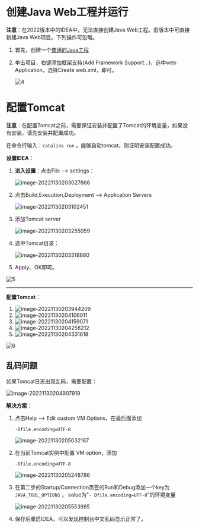 # 创建Java Web工程并运行

**注意**：在2022版本中的IDEA中，无法直接创建Java Web工程。旧版本中可直接新建Java Web项目。下列操作可忽略。

1. 首先，创建一个[普通的Java工程](create_java.md)

2. 单击项目，右键添加框架支持(Add Framework Support...)，选中web Application，选择Create web.xml，即可。

   ![4](https://cdn.jsdelivr.net/gh/letengzz/Two-C@main/img/Java/202211302009777.gif)

# 配置Tomcat

**注意**：在配置Tomcat之前，需要保证安装并配置了Tomcat的环境变量，如果没有安装，请先安装并配置成功。

在命令行输入：`catalina run` 。能够启动tomcat，则证明安装配置成功。

**设置IDEA**：

1. **进入设置**：点击File --> settings：

   ![image-20221130203027866](https://cdn.jsdelivr.net/gh/letengzz/Two-C@main/img/Java/202211302034708.png)

2. 点击Build,Execution,Deployment --> Application Servers

   ![image-20221130203102451](https://cdn.jsdelivr.net/gh/letengzz/Two-C@main/img/Java/202211302034253.png)

3. 添加Tomcat server

   ![image-20221130203255059](https://cdn.jsdelivr.net/gh/letengzz/Two-C@main/img/Java/202211302034854.png)

4. 选中Tomcat目录：

   ![image-20221130203318880](https://cdn.jsdelivr.net/gh/letengzz/Two-C@main/img/Java/202211302034394.png)

5. Apply、OK即可。

![5](https://cdn.jsdelivr.net/gh/letengzz/Two-C@main/img/Java/202211302034193.gif)

------

**配置Tomcat**：

1. ![image-20221130203944209](https://cdn.jsdelivr.net/gh/letengzz/Two-C@main/img/Java/202211302045625.png)
2. ![image-20221130204106011](https://cdn.jsdelivr.net/gh/letengzz/Two-C@main/img/Java/202211302045114.png)
3. ![image-20221130204159071](https://cdn.jsdelivr.net/gh/letengzz/Two-C@main/img/Java/202211302045719.png)
4. ![image-20221130204258212](https://cdn.jsdelivr.net/gh/letengzz/Two-C@main/img/Java/202211302045636.png)
5. ![image-20221130204331618](https://cdn.jsdelivr.net/gh/letengzz/Two-C@main/img/Java/202211302045011.png)

![6](https://cdn.jsdelivr.net/gh/letengzz/Two-C@main/img/Java/202211302044133.gif)

## 乱码问题

如果Tomcat日志出现乱码，需要配置： 

![image-20221130204907919](https://cdn.jsdelivr.net/gh/letengzz/Two-C@main/img/Java/202211302056751.png)

**解决方案**： 

1. 点击Help --> Edit custom VM Options，在最后面添加

   ```shell
   -Dfile.encoding=UTF-8
   ```

   ![image-20221130205032187](https://cdn.jsdelivr.net/gh/letengzz/Two-C@main/img/Java/202211302050793.png)

2. 在当前Tomcat实例中配置 VM option，添加 

   ```shell
   -Dfile.encoding=UTF-8
   ```

   ![image-20221130205248786](https://cdn.jsdelivr.net/gh/letengzz/Two-C@main/img/Java/202211302052039.png)

3. 在第二步的Startup/Connection页签的Run和Debug添加一个key为 `JAVA_TOOL_OPTIONS` ， value为"`- Dfile.encoding=UTF-8`"的环境变量 

   ![image-20221130205553985](https://cdn.jsdelivr.net/gh/letengzz/Two-C@main/img/Java/202211302055152.png)

4. 保存后重启IDEA，可以发现控制台中文乱码显示正常了。

